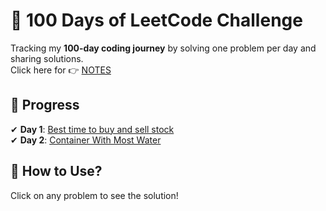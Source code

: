 # 🚀 100 Days of LeetCode Challenge  

Tracking my **100-day coding journey** by solving one problem per day and sharing solutions.  
Click here for 👉 [NOTES](notes.md)
<br>

## 📅 Progress  
✔ **Day 1**: [Best time to buy and sell stock](Best_time_to_buy_and_sell_stock_01_solution.cpp) <br>
✔ **Day 2**: [Container With Most Water](container_with_most_water_solution.cpp)

## 📌 How to Use?  
Click on any problem to see the solution!
